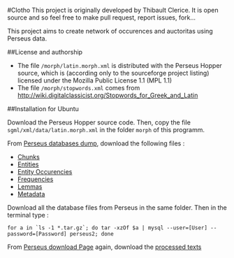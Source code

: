 #Clotho
This project is originally developed by Thibault Clerice. It is open source and so feel free to make pull request, report issues, fork...

This project aims to create network of occurences and auctoritas using Perseus data. 

##License and authorship
- The file `/morph/latin.morph.xml` is distributed with the Perseus Hopper source, which is (according only to the sourceforge project listing) licensed under the Mozilla Public License 1.1 (MPL 1.1)
- The file `/morph/stopwords.xml` comes from http://wiki.digitalclassicist.org/Stopwords_for_Greek_and_Latin

##Installation for Ubuntu

Download the Perseus Hopper source code. Then, copy the file `sgml/xml/data/latin.morph.xml` in the folder `morph` of this programm.

From [Perseus databases dump](http://www.perseus.tufts.edu/hopper/opensource/download), download the following files :

- [Chunks](http://www.perseus.tufts.edu/hopper/opensource/downloads/data/hib_chunks.tar.gz)
- [Entities](http://www.perseus.tufts.edu/hopper/opensource/downloads/data/hib_entities.tar.gz)
- [Entity Occurencies](http://www.perseus.tufts.edu/hopper/opensource/downloads/data/hib_entity_occurrences.tar.gz)
- [Frequencies](http://www.perseus.tufts.edu/hopper/opensource/downloads/data/hib_frequencies.tar.gz)
- [Lemmas](http://www.perseus.tufts.edu/hopper/opensource/downloads/data/hib_lemmas.tar.gz)
- [Metadata](http://www.perseus.tufts.edu/hopper/opensource/downloads/data/metadata.tar.gz)

Download all the database files from Perseus in the same folder. Then in the terminal type :

```
for a in `ls -1 *.tar.gz`; do tar -xzOf $a | mysql --user=[User] --password=[Password] perseus2; done
```

From [Perseus download Page]() again, download the [processed texts](http://www.perseus.tufts.edu/hopper/opensource/downloads/data/sgml.xml.texts.tar.gz)